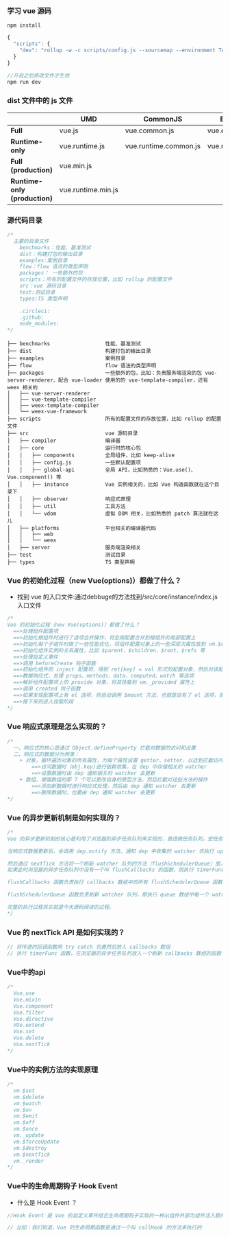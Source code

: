 ### 学习 vue 源码

```
npm install

```

```js
{
  "scripts": {
    "dev": "rollup -w -c scripts/config.js --sourcemap --environment TARGET:web-full-dev"
  }
}
```

```js
//开启之后修改文件才生效
npm run dev
```

### dist 文件中的 js 文件

|                               | UMD                | CommonJS              | ES Module          |
| ----------------------------- | ------------------ | --------------------- | ------------------ |
| **Full**                      | vue.js             | vue.common.js         | vue.esm.js         |
| **Runtime-only**              | vue.runtime.js     | vue.runtime.common.js | vue.runtime.esm.js |
| **Full (production)**         | vue.min.js         |                       |                    |
| **Runtime-only (production)** | vue.runtime.min.js |                       |                    |

### 源代码目录

```js
/*
  主要的目录文件
    benchmarks：性能、基准测试
    dist：构建打包的输出目录
    examples:案例目录
    flow：flow 语法的类型声明
    packages： 一些额外的包
    scripts：所有的配置文件的存放位置，比如 rollup 的配置文件
    src：vue 源码目录
    test:测试目录
    types:TS 类型声明

    .circleci:
    .github:
    node_modules:
*/
```

```
├── benchmarks                  性能、基准测试
├── dist                        构建打包的输出目录
├── examples                    案例目录
├── flow                        flow 语法的类型声明
├── packages                    一些额外的包，比如：负责服务端渲染的包 vue-server-renderer、配合 vue-loader 使用的的 vue-template-compiler，还有 weex 相关的
│   ├── vue-server-renderer
│   ├── vue-template-compiler
│   ├── weex-template-compiler
│   └── weex-vue-framework
├── scripts                     所有的配置文件的存放位置，比如 rollup 的配置文件
├── src                         vue 源码目录
│   ├── compiler                编译器
│   ├── core                    运行时的核心包
│   │   ├── components          全局组件，比如 keep-alive
│   │   ├── config.js           一些默认配置项
│   │   ├── global-api          全局 API，比如熟悉的：Vue.use()、Vue.component() 等
│   │   ├── instance            Vue 实例相关的，比如 Vue 构造函数就在这个目录下
│   │   ├── observer            响应式原理
│   │   ├── util                工具方法
│   │   └── vdom                虚拟 DOM 相关，比如熟悉的 patch 算法就在这儿
│   ├── platforms               平台相关的编译器代码
│   │   ├── web
│   │   └── weex
│   ├── server                  服务端渲染相关
├── test                        测试目录
├── types                       TS 类型声明

```

### Vue 的初始化过程（new Vue(options)）都做了什么？
+ 找到 vue 的入口文件:通过debbuge的方法找到/src/core/instance/index.js入口文件
```js
/*
Vue 的初始化过程（new Vue(options)）都做了什么？
  ==>处理组件配置项
  ==>初始化根组件时进行了选项合并操作，将全局配置合并到根组件的局部配置上
  ==>初始化每个子组件时做了一些性能优化，将组件配置对象上的一些深层次属性放到 vm.$options 选项中，以提高代码的执行效率
  ==>初始化组件实例的关系属性，比如 $parent、$children、$root、$refs 等
  ==>处理自定义事件
  ==>调用 beforeCreate 钩子函数
  ==>初始化组件的 inject 配置项，得到 ret[key] = val 形式的配置对象，然后对该配置对象进行响应式处理，并代理每个 key 到 vm 实例上
  ==>数据响应式，处理 props、methods、data、computed、watch 等选项
  ==>解析组件配置项上的 provide 对象，将其挂载到 vm._provided 属性上
  ==>调用 created 钩子函数
  ==>如果发现配置项上有 el 选项，则自动调用 $mount 方法，也就是说有了 el 选项，就不需要再手动调用 $mount 方法，反之，没提供 el 选项则必须调用 $mount
  ==>接下来则进入挂载阶段
*/
```
### Vue 响应式原理是怎么实现的？
```js
/*
  一、响应式的核心是通过 Object.defineProperty 拦截对数据的访问和设置
  二、响应式的数据分为两类：
    + 对象，循环遍历对象的所有属性，为每个属性设置 getter、setter，以达到拦截访问和设置的目的，如果属性值依旧为对象，则递归为属性值上的每个 key 设置 getter、setter
        ==>访问数据时（obj.key)进行依赖收集，在 dep 中存储相关的 watcher
        ==>设置数据时由 dep 通知相关的 watcher 去更新
    + 数组，增强数组的那 7 个可以更改自身的原型方法，然后拦截对这些方法的操作
        ==>添加新数据时进行响应式处理，然后由 dep 通知 watcher 去更新
        ==>删除数据时，也要由 dep 通知 watcher 去更新
*/

```
### Vue 的异步更新机制是如何实现的？
```js
/*
Vue 的异步更新机制的核心是利用了浏览器的异步任务队列来实现的，首选微任务队列，宏任务队列次之。

当响应式数据更新后，会调用 dep.notify 方法，通知 dep 中收集的 watcher 去执行 update 方法，watcher.update 将 watcher 自己放入一个 watcher 队列（全局的 queue 数组）。

然后通过 nextTick 方法将一个刷新 watcher 队列的方法（flushSchedulerQueue）放入一个全局的 callbacks 数组中。
如果此时浏览器的异步任务队列中没有一个叫 flushCallbacks 的函数，则执行 timerFunc 函数，将 flushCallbacks 函数放入异步任务队列。如果异步任务队列中已经存在 flushCallbacks 函数，等待其执行完成以后再放入下一个 flushCallbacks 函数。

flushCallbacks 函数负责执行 callbacks 数组中的所有 flushSchedulerQueue 函数。

flushSchedulerQueue 函数负责刷新 watcher 队列，即执行 queue 数组中每一个 watcher 的 run 方法，从而进入更新阶段，比如执行组件更新函数或者执行用户 watch 的回调函数。

完整的执行过程其实就是今天源码阅读的过程。
*/

```
### Vue 的 nextTick API 是如何实现的？
```js
// 将传递的回调函数用 try catch 包裹然后放入 callbacks 数组
// 执行 timerFunc 函数，在浏览器的异步任务队列放入一个刷新 callbacks 数组的函数
```
### Vue中的api
```js
/*
  Vue.use
  Vue.mixin
  Vue.component
  Vue.filter
  Vue.directive
  VUe.extend
  Vue.set
  Vue.delete
  Vue.nextTick
*/
```
### Vue中的实例方法的实现原理
```js
/*
  vm.$set
  vm.$delete
  vm.$watch
  vm.$on
  vm.$emit
  vm.$off
  vm.$once
  vm._update
  vm.$forceUpdate
  vm.$destroy
  vm.$nextTick
  vm._render
*/

```
### Vue中的生命周期钩子 Hook Event 
+ 什么是 Hook Event ？
```js
//Hook Event 是 Vue 的自定义事件结合生命周期钩子实现的一种从组件外部为组件注入额外生命周期方法的功能。

// 比如：我们知道，Vue 的生命周期函数是通过一个叫 callHook 的方法来执行的
```


